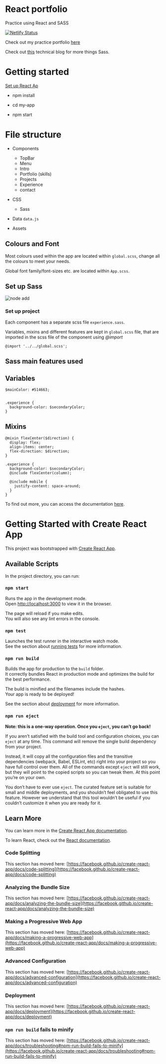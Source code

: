 # React portfolio

Practice using React and SASS

[![Netlify Status](https://api.netlify.com/api/v1/badges/90e06dec-07cd-4196-addb-413af8d9b2c2/deploy-status)](https://app.netlify.com/sites/alinasavin/deploys)

Check out my practice portfolio [here](https://alinasavin.netlify.app/)

Check out [this](https://dev.to/alinasavin/css-preprocessors-the-magic-touch-of-sass-40pk) technical blog for more things Sass.

# Getting started

[Set up React Ap](https://reactjs.org/docs/create-a-new-react-app.html#create-react-app)

- npm install

- cd my-app

- npm start

# File structure

- Components

  - TopBar
  - Menu
  - Intro
  - Portfolio (skills)
  - Projects
  - Experience
  - contact

- CSS

  - Sass

- Data
  `data.js`

- Assets

## Colours and Font

Most colours used within the app are located within `global.scss`, change all the colours to meet your needs.

Global font family/font-sizes etc. are located within `App.scss`.

## Set up Sass

![node add](https://dev-to-uploads.s3.amazonaws.com/uploads/articles/qiyxgwwhzbh1j6flivgk.png)

### Set up project

Each component has a separate scss file `experience.sass`.

Variables, mixins and different features are kept in `global.scss` file, that are imported in the scss file of the component using _@import_

```
@import '../../global.scss';

```

## Sass main features used

## Variables

```
$mainColor: #514663;

```

```

.experience {
  background-color: $secondaryColor;
}

```

## Mixins

```
@mixin flexCenter($direction) {
  display: flex;
  align-items: center;
  flex-direction: $direction;
}
```

```
.experience {
  background-color: $secondaryColor;
  @include flexCenter(column);

  @include mobile {
    justify-content: space-around;
  }
}

```

To find out more, you can access the documentation [here](https://sass-lang.com/guide).

# Getting Started with Create React App

This project was bootstrapped with [Create React App](https://github.com/facebook/create-react-app).

## Available Scripts

In the project directory, you can run:

### `npm start`

Runs the app in the development mode.\
Open [http://localhost:3000](http://localhost:3000) to view it in the browser.

The page will reload if you make edits.\
You will also see any lint errors in the console.

### `npm test`

Launches the test runner in the interactive watch mode.\
See the section about [running tests](https://facebook.github.io/create-react-app/docs/running-tests) for more information.

### `npm run build`

Builds the app for production to the `build` folder.\
It correctly bundles React in production mode and optimizes the build for the best performance.

The build is minified and the filenames include the hashes.\
Your app is ready to be deployed!

See the section about [deployment](https://facebook.github.io/create-react-app/docs/deployment) for more information.

### `npm run eject`

**Note: this is a one-way operation. Once you `eject`, you can’t go back!**

If you aren’t satisfied with the build tool and configuration choices, you can `eject` at any time. This command will remove the single build dependency from your project.

Instead, it will copy all the configuration files and the transitive dependencies (webpack, Babel, ESLint, etc) right into your project so you have full control over them. All of the commands except `eject` will still work, but they will point to the copied scripts so you can tweak them. At this point you’re on your own.

You don’t have to ever use `eject`. The curated feature set is suitable for small and middle deployments, and you shouldn’t feel obligated to use this feature. However we understand that this tool wouldn’t be useful if you couldn’t customize it when you are ready for it.

## Learn More

You can learn more in the [Create React App documentation](https://facebook.github.io/create-react-app/docs/getting-started).

To learn React, check out the [React documentation](https://reactjs.org/).

### Code Splitting

This section has moved here: [https://facebook.github.io/create-react-app/docs/code-splitting](https://facebook.github.io/create-react-app/docs/code-splitting)

### Analyzing the Bundle Size

This section has moved here: [https://facebook.github.io/create-react-app/docs/analyzing-the-bundle-size](https://facebook.github.io/create-react-app/docs/analyzing-the-bundle-size)

### Making a Progressive Web App

This section has moved here: [https://facebook.github.io/create-react-app/docs/making-a-progressive-web-app](https://facebook.github.io/create-react-app/docs/making-a-progressive-web-app)

### Advanced Configuration

This section has moved here: [https://facebook.github.io/create-react-app/docs/advanced-configuration](https://facebook.github.io/create-react-app/docs/advanced-configuration)

### Deployment

This section has moved here: [https://facebook.github.io/create-react-app/docs/deployment](https://facebook.github.io/create-react-app/docs/deployment)

### `npm run build` fails to minify

This section has moved here: [https://facebook.github.io/create-react-app/docs/troubleshooting#npm-run-build-fails-to-minify](https://facebook.github.io/create-react-app/docs/troubleshooting#npm-run-build-fails-to-minify)
